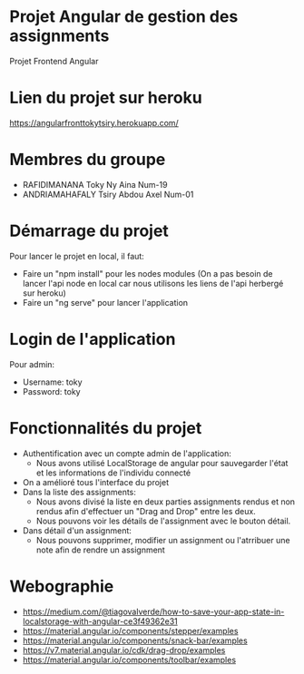 # Projet Angular de gestion des assignments
Projet Frontend Angular

# Lien du projet sur heroku
https://angularfronttokytsiry.herokuapp.com/

# Membres du groupe
- RAFIDIMANANA Toky Ny Aina Num-19
- ANDRIAMAHAFALY Tsiry Abdou Axel Num-01

# Démarrage du projet
Pour lancer le projet en local, il faut:
- Faire un "npm install" pour les nodes modules
(On a pas besoin de lancer l'api node en local car nous utilisons les liens de l'api herbergé sur heroku)
- Faire un "ng serve" pour lancer l'application

# Login de l'application
Pour admin:
 -  Username: toky
 -  Password: toky

# Fonctionnalités du projet
- Authentification avec un compte admin de l'application:
  - Nous avons utilisé LocalStorage de angular pour sauvegarder l'état et les informations de l'individu connecté
- On a amélioré tous l'interface du projet
- Dans la liste des assignments:
  - Nous avons divisé la liste en deux parties assignments rendus et non rendus afin d'effectuer un "Drag and Drop" entre les deux.
  - Nous pouvons voir les détails de l'assignment avec le bouton détail.  
- Dans détail d'un assignment:
  - Nous pouvons supprimer, modifier un assignment ou l'atrribuer une note afin de rendre un assignment

# Webographie
- https://medium.com/@tiagovalverde/how-to-save-your-app-state-in-localstorage-with-angular-ce3f49362e31
- https://material.angular.io/components/stepper/examples
- https://material.angular.io/components/snack-bar/examples
- https://v7.material.angular.io/cdk/drag-drop/examples
- https://material.angular.io/components/toolbar/examples
